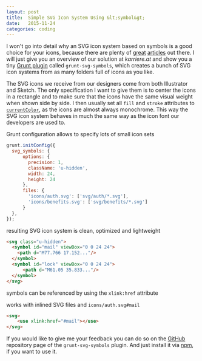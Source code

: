 ```yaml
---
layout: post
title:  Simple SVG Icon System Using &lt;symbol&gt;
date:   2015-11-24
categories: coding
---
```


I won't go into detail why an SVG icon system based on symbols is a good choice for your icons, because there are plenty of [great](https://css-tricks.com/svg-symbol-good-choice-icons/) [articles](https://24ways.org/2014/an-overview-of-svg-sprite-creation-techniques/) out there. I will just give you an overview of our solution at _karriere.at_ and show you a tiny [Grunt plugin](https://www.npmjs.com/package/grunt-svg-symbols) called `grunt-svg-symbols`, which creates a bunch of SVG icon systems from as many folders full of icons as you like.

The SVG icons we receive from our designers come from both Illustrator and Sketch. The only specification I want to give them is to center the icons in a rectangle and to make sure that the icons have the same visual weight when shown side by side. I then usually set all `fill` and `stroke` attributes to [`currentColor`](http://caniuse.com/#feat=currentcolor), as the icons are almost always monochrome. This way the SVG icon system behaves in much the same way as the icon font our developers are used to.

Grunt configuration allows to specify lots of small icon sets

~~~ js
grunt.initConfig({
  svg_symbols: {
      options: {
        precision: 1,
        className: 'u-hidden',
        width: 24,
        height: 24
      },
      files: {
        'icons/auth.svg': ['svg/auth/*.svg'],
        'icons/benefits.svg': ['svg/benefits/*.svg']
      }
  },
});
~~~

resulting SVG icon system is clean, optimized and lightweight

~~~ html
<svg class="u-hidden">
  <symbol id="mail" viewBox="0 0 24 24">
    <path d="M77.766 17.152..."/>
  </symbol>
  <symbol id="lock" viewBox="0 0 24 24">
      <path d="M61.05 35.833..."/>
  </symbol>
</svg>
~~~~

symbols can be referenced by using the `xlink:href` attribute

works with inlined SVG files and `icons/auth.svg#mail`

~~~~ html
<svg>
    <use xlink:href="#mail"></use>
</svg>
~~~~

If you would like to give me your feedback you can do so on the [GitHub](https://github.com/Lorti/grunt-svg-symbols) repository page of the `grunt-svg-symbols` plugin. And just install it via
[npm](https://www.npmjs.com/package/grunt-svg-symbols), if you want to use it.
